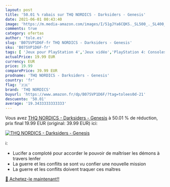 ```yaml
---
layout: post
title: '50.01 % rabais sur THQ NORDICS - Darksiders - Genesis'
date: 2021-06-01 00:43:40
image: 'https://m.media-amazon.com/images/I/51gJYa6CQKS._SL500_._SL400_.jpg'
comments: true
category: ofertas
author: 'tole.es'
slug: 'B07SVP1D6F-fr THQ NORDICS - Darksiders - Genesis'
sku: 'B07SVP1D6F-fr'
tags: [ 'Jeux pour PlayStation 4','Jeux vidéo','PlayStation 4: Consoles, jeux et accessoires','thq nordics', ]
actualPrice: 19.99 EUR
currency: EUR
price: 19.99
comparePrice: 39.99 EUR
prodname: 'THQ NORDICS - Darksiders - Genesis'
country: 'fr'
flag: '🇫🇷'
brand: 'THQ NORDICS'
buyurl: 'https://www.amazon.fr/dp/B07SVP1D6F/?tag=tolees0d-21'
descuento: '50.01'
average: '19.3433333333333'
---
```


Vous avez [THQ NORDICS - Darksiders - Genesis](https://www.amazon.fr/dp/B07SVP1D6F/?tag=tolees0d-21)  à  50.01 % de réduction, prix final  19.99 EUR (original: 39.99 EUR) ici:

[![THQ NORDICS - Darksiders - Genesis](https://m.media-amazon.com/images/I/51gJYa6CQKS._SL500_._SL400_.jpg)](https://www.amazon.fr/dp/B07SVP1D6F/?tag=tolees0d-21)

ℹ️:

- Lucifer a comploté pour accorder le pouvoir de maîtriser les démons à travers lenfer
- La guerre et les conflits se sont vu confier une nouvelle mission
- La guerre et les conflits doivent traquer ces maîtres

[🛒 Achetez-le maintenant!!](https://www.amazon.fr/dp/B07SVP1D6F/?tag=tolees0d-21)
